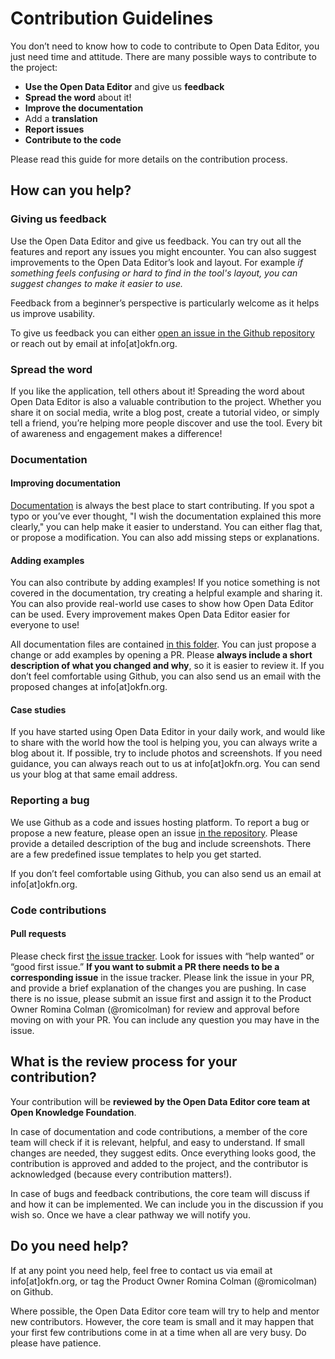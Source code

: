 # Contribution Guidelines

You don’t need to know how to code to contribute to Open Data Editor, you just need time and attitude. There are many possible ways to contribute to the project:

* **Use the Open Data Editor** and give us **feedback**
* **Spread the word** about it!
* **Improve the documentation**
* Add a **translation**
* **Report issues**
* **Contribute to the code**

Please read this guide for more details on the contribution process.

## How can you help?

### Giving us feedback
Use the Open Data Editor and give us feedback. You can try out all the features and report any issues you might encounter. You can also suggest improvements to the Open Data Editor’s look and layout. For example *if something feels confusing or hard to find in the tool's layout, you can suggest changes to make it easier to use.*

Feedback from a beginner’s perspective is particularly welcome as it helps us improve usability.

To give us feedback you can either [open an issue in the Github repository](https://github.com/okfn/opendataeditor) or reach out by email at info[at]okfn.org.

### Spread the word
If you like the application, tell others about it! Spreading the word about Open Data Editor is also a valuable contribution to the project. Whether you share it on social media, write a blog post, create a tutorial video, or simply tell a friend, you’re helping more people discover and use the tool. Every bit of awareness and engagement makes a difference!

### Documentation

#### Improving documentation
[Documentation](https://opendataeditor.okfn.org/documentation/getting-started/) is always the best place to start contributing. If you spot a typo or you’ve ever thought, "I wish the documentation explained this more clearly," you can help make it easier to understand. You can either flag that, or propose a modification. You can also add missing steps or explanations.

#### Adding examples
You can also contribute by adding examples! If you notice something is not covered in the documentation, try creating a helpful example and sharing it. You can also provide real-world use cases to show how Open Data Editor can be used. Every improvement makes Open Data Editor easier for everyone to use!

All documentation files are contained [in this folder](https://github.com/okfn/opendataeditor/tree/main/portal/content/docs/documentation). You can just propose a change or add examples by opening a PR. Please **always include a short description of what you changed and why**, so it is easier to review it. If you don’t feel comfortable using Github, you can also send us an email with the proposed changes at info[at]okfn.org.

#### Case studies
If you have started using Open Data Editor in your daily work, and would like to share with the world how the tool is helping you, you can always write a blog about it. If possible, try to include photos and screenshots. If you need guidance, you can always reach out to us at info[at]okfn.org. You can send us your blog at that same email address.

### Reporting a bug
We use Github as a code and issues hosting platform. To report a bug or propose a new feature, please open an issue [in the repository](https://github.com/okfn/opendataeditor/issues). Please provide a detailed description of the bug and include screenshots. There are a few predefined issue templates to help you get started.

If you don’t feel comfortable using Github, you can also send us an email at info[at]okfn.org.

### Code contributions

#### Pull requests
Please check first [the issue tracker](https://github.com/okfn/opendataeditor/issues). Look for issues with “help wanted” or “good first issue.” **If you want to submit a PR there needs to be a corresponding issue** in the issue tracker. Please link the issue in your PR, and provide a brief explanation of the changes you are pushing. In case there is no issue, please submit an issue first and assign it to the Product Owner Romina Colman (@romicolman) for review and approval before moving on with your PR. You can include any question you may have in the issue.

## What is the review process for your contribution?
Your contribution will be **reviewed by the Open Data Editor core team at Open Knowledge Foundation**.

In case of documentation and code contributions, a member of the core team will check if it is relevant, helpful, and easy to understand. If small changes are needed, they suggest edits. Once everything looks good, the contribution is approved and added to the project, and the contributor is acknowledged (because every contribution matters!).

In case of bugs and feedback contributions, the core team will discuss if and how it can be implemented. We can include you in the discussion if you wish so. Once we have a clear pathway we will notify you.

## Do you need help?
If at any point you need help, feel free to contact us via email at info[at]okfn.org, or tag the Product Owner Romina Colman (@romicolman) on Github.

Where possible, the Open Data Editor core team will try to help and mentor new contributors. However, the core team is small and it may happen that your first few contributions come in at a time when all are very busy. Do please have patience.
